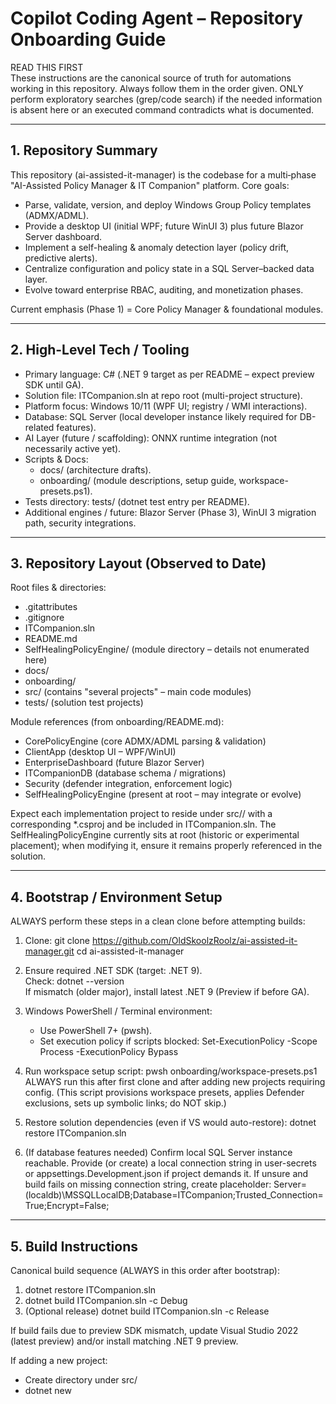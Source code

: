 # Copilot Coding Agent – Repository Onboarding Guide

READ THIS FIRST  
These instructions are the canonical source of truth for automations working in this repository. Always follow them in the order given. ONLY perform exploratory searches (grep/code search) if the needed information is absent here or an executed command contradicts what is documented.

---

## 1. Repository Summary

This repository (ai-assisted-it-manager) is the codebase for a multi‑phase "AI-Assisted Policy Manager & IT Companion" platform. Core goals:
- Parse, validate, version, and deploy Windows Group Policy templates (ADMX/ADML).
- Provide a desktop UI (initial WPF; future WinUI 3) plus future Blazor Server dashboard.
- Implement a self-healing & anomaly detection layer (policy drift, predictive alerts).
- Centralize configuration and policy state in a SQL Server–backed data layer.
- Evolve toward enterprise RBAC, auditing, and monetization phases.

Current emphasis (Phase 1) = Core Policy Manager & foundational modules.

---

## 2. High-Level Tech / Tooling

- Primary language: C# (.NET 9 target as per README – expect preview SDK until GA).
- Solution file: ITCompanion.sln at repo root (multi-project structure).
- Platform focus: Windows 10/11 (WPF UI; registry / WMI interactions).
- Database: SQL Server (local developer instance likely required for DB-related features).
- AI Layer (future / scaffolding): ONNX runtime integration (not necessarily active yet).
- Scripts & Docs:
  - docs/ (architecture drafts).
  - onboarding/ (module descriptions, setup guide, workspace-presets.ps1).
- Tests directory: tests/ (dotnet test entry per README).
- Additional engines / future: Blazor Server (Phase 3), WinUI 3 migration path, security integrations.

---

## 3. Repository Layout (Observed to Date)

Root files & directories:
- .gitattributes
- .gitignore
- ITCompanion.sln
- README.md
- SelfHealingPolicyEngine/ (module directory – details not enumerated here)
- docs/
- onboarding/
- src/ (contains "several projects" – main code modules)
- tests/ (solution test projects)

Module references (from onboarding/README.md):
- CorePolicyEngine (core ADMX/ADML parsing & validation)
- ClientApp (desktop UI – WPF/WinUI)
- EnterpriseDashboard (future Blazor Server)
- ITCompanionDB (database schema / migrations)
- Security (defender integration, enforcement logic)
- SelfHealingPolicyEngine (present at root – may integrate or evolve)

Expect each implementation project to reside under src/<ProjectName>/ with a corresponding *.csproj and be included in ITCompanion.sln. The SelfHealingPolicyEngine currently sits at root (historic or experimental placement); when modifying it, ensure it remains properly referenced in the solution.

---

## 4. Bootstrap / Environment Setup

ALWAYS perform these steps in a clean clone before attempting builds:

1. Clone:
   git clone https://github.com/OldSkoolzRoolz/ai-assisted-it-manager.git
   cd ai-assisted-it-manager

2. Ensure required .NET SDK (target: .NET 9).  
   Check:
   dotnet --version  
   If mismatch (older major), install latest .NET 9 (Preview if before GA).

3. Windows PowerShell / Terminal environment:
   - Use PowerShell 7+ (pwsh).
   - Set execution policy if scripts blocked:
     Set-ExecutionPolicy -Scope Process -ExecutionPolicy Bypass

4. Run workspace setup script:
   pwsh onboarding/workspace-presets.ps1
   ALWAYS run this after first clone and after adding new projects requiring config.
   (This script provisions workspace presets, applies Defender exclusions, sets up symbolic links; do NOT skip.)

5. Restore solution dependencies (even if VS would auto-restore):
   dotnet restore ITCompanion.sln

6. (If database features needed) Confirm local SQL Server instance reachable. Provide (or create) a local connection string in user-secrets or appsettings.Development.json if project demands it. If unsure and build fails on missing connection string, create placeholder:
   Server=(localdb)\\MSSQLLocalDB;Database=ITCompanion;Trusted_Connection=True;Encrypt=False;

---

## 5. Build Instructions

Canonical build sequence (ALWAYS in this order after bootstrap):

1. dotnet restore ITCompanion.sln
2. dotnet build ITCompanion.sln -c Debug
3. (Optional release) dotnet build ITCompanion.sln -c Release

If build fails due to preview SDK mismatch, update Visual Studio 2022 (latest preview) and/or install matching .NET 9 preview.

If adding a new project:
- Create directory under src/
- dotnet new <template> -n <ProjectName> -o src/<ProjectName>
- dotnet sln ITCompanion.sln add src/<ProjectName>/<ProjectName>.csproj
- Then repeat restore + build sequence.

---

## 6. Running Applications

(Names may map to actual csproj names; follow these patterns.)

Desktop UI (ClientApp):
- From repo root:
  dotnet run -c Debug --project src/ClientApp/ClientApp.csproj
If a WinUI 3 migration exists, run from its project instead (e.g., ClientApp.WinUI). Only one UI host should be active; prefer WPF if both exist unless migration notes specify otherwise.

Self-Healing / Policy Engine (headless service):
  dotnet run --project src/CorePolicyEngine/CorePolicyEngine.csproj

Enterprise Dashboard (future / when implemented):
  dotnet run --project src/EnterpriseDashboard/EnterpriseDashboard.csproj
Expect it to host a Kestrel server; check console output for URL.

ALWAYS ensure required environment variables (e.g., connection strings, feature flags) are set before running. If not defined in project docs, use localdb placeholder.

---

## 7. Testing

Standard test invocation (from README):
  dotnet test tests/

Preferred verbose form (surface all results, skip build duplicates):
  dotnet test ITCompanion.sln --no-build --configuration Debug

ALWAYS run dotnet build first for deterministic behavior; dotnet test will otherwise restore & build implicitly, which can mask incremental issues.

If integration tests (e.g., DB or WMI) exist and are slow/flaky:
- Look for traits/categories (e.g., [Category("Integration")]) and optionally filter:
  dotnet test --filter TestCategory!=Integration

Add new tests in corresponding test project mirroring source project naming:
- src/CorePolicyEngine/ -> tests/CorePolicyEngine.Tests/
Ensure new test project is referenced in solution and uses the standard test framework (likely xUnit or MSTest; inspect existing test project for conventions before adding).

---

## 8. Linting / Formatting / Quality (Assumed Defaults)

If a dotnet format or analyzers configuration (Directory.Build.props / .editorconfig) exists, enforce locally:

Recommended pre-commit routine:
1. dotnet build
2. dotnet test
3. dotnet format (if tool is installed)
4. (Optional) dotnet pack (only for library packaging scenarios)

ALWAYS fix analyzer warnings introduced by new code—treat warnings as future risk even if not failing CI yet.

If no automated linting config present and you add one, keep it minimal and incremental.

---

## 9. Database / Migrations (If ITCompanionDB Active)

Look for a project (e.g., src/ITCompanionDB or database project). Typical patterns:
- EF Core migrations: dotnet ef migrations add <Name> --project src/ITCompanionDB
- Apply locally via application startup or:
  dotnet ef database update --project src/ITCompanionDB

ALWAYS update the solution + build before generating migrations to avoid stale model issues.

If migrations not yet implemented, do NOT unilaterally introduce EF—verify architectural intent in docs/ first.

---

## 10. Configuration & Secrets

Common config file hierarchy (expected):
- appsettings.json
- appsettings.Development.json
- user-secrets (for local secure credentials)
Initialize .NET user-secrets if sensitive info needed:
  dotnet user-secrets init --project src/<ProjectNeedingSecrets>

NEVER commit credentials. Use placeholders in committed config.

---

## 11. Adding New Code / Features

ALWAYS:
1. Identify correct module (e.g., parsing logic → CorePolicyEngine; UI interaction → ClientApp).
2. Add new classes with cohesive namespaces mirroring folder structure.
3. Update DI registration (if a central Startup/Program or composition root exists—search for Program.cs under each host project).
4. Add unit tests in corresponding test project before or alongside implementation.
5. Run full validation sequence (Section 14).

When modifying ADMX/ADML logic:
- Central parser utilities likely reside in CorePolicyEngine (look for Parser, Model, or Admx* classes).
- Keep performance in mind—avoid large synchronous UI-blocking operations; offload to background tasks if necessary.

---

## 12. Self-Healing / Policy Engine Notes

The SelfHealingPolicyEngine directory at root may represent a service or library. Before refactoring its placement into src/, ensure:
- Project reference integrity (update solution).
- Any scripts or docs pointing to old path are adjusted.

---

## 13. Docs & Onboarding Resources

- docs/ (architecture drafts) – ALWAYS inspect docs/ for design decisions when making changes.
- onboarding/README.md – lists module definitions; onboarding/setup-guide.md (consult for detailed environment prerequisites).
If you update architecture, reflect changes consistently across:
1. docs/ architecture diagrams/text
2. onboarding/ module overview
3. This instructions file (only if foundational process changes—avoid churn for minor refactors)

---

## 14. Canonical Validation Sequence (Run Before Opening PR)

ALWAYS execute in this exact order from a clean working tree (no uncommitted changes):

1. git fetch --all --prune
2. git switch -c feature/<short-descriptor> (or rebase from latest master before final push)
3. pwsh onboarding/workspace-presets.ps1            (ensures local prerequisites are refreshed)
4. dotnet restore ITCompanion.sln
5. dotnet build ITCompanion.sln -c Debug
6. dotnet test ITCompanion.sln --no-build
7. (If format tooling present) dotnet format --verify-no-changes
   - If changes needed: dotnet format (if formatting changes affect test files, re-run tests)
8. (If DB changes) apply migrations locally; verify startup of affected host project
9. Run primary executable (e.g., ClientApp) to smoke test
10. (If adding new API/service endpoints) exercise minimal functional path
11. git add .
12. git commit -m "feat: <concise summary>"
13. git push -u origin feature/<short-descriptor>

NEVER skip steps 4–6. ALWAYS re-run steps 5–7 after resolving merge conflicts.

---

## 15. CI / Workflows (General Expectations)

Even though specific workflow YAML files are not enumerated here, assume CI will:
- Restore + build solution
- Run unit tests
- Possibly enforce formatting/analyzers
Design changes so they pass non-interactively (no UI prompts). If you add steps requiring secrets or services, gate them behind conditionals (e.g., only if env var present).

---

## 16. Common Pitfalls & Mitigations

Pitfall: Using wrong SDK version → Build failure referencing target frameworks.
Mitigation: Install matching .NET 9 SDK; run dotnet --info to verify.

Pitfall: Missing local SQL instance → Runtime exception on startup.
Mitigation: Provide fallback localdb connection string in development config.

Pitfall: Adding new project but forgetting solution inclusion → Tests/build skip code.
Mitigation: dotnet sln ITCompanion.sln list (verify presence) before pushing.

Pitfall: Long restore times after minor edits.
Mitigation: Avoid unnecessary global package version changes; keep restore deterministic.

Pitfall: UI project fails due to WinUI preview mismatch.
Mitigation: If WinUI not stabilized, keep WPF as default run target; do not upgrade without verifying docs.

---

## 17. Naming & Branching Conventions (Recommended)

- feature/<topic>, fix/<issue-number>, chore/<maintenance>
- Commit prefixes: feat:, fix:, refactor:, test:, docs:, chore:, perf:, build:
- Keep PRs focused (one feature/fix). Include test additions in same PR.

---

## 18. Extensibility Guidance

When introducing AI / ONNX components:
- Encapsulate model loading (e.g., IAnomalyDetectionService) behind interface
- Ensure fallback (no-op) implementation when model assets absent—prevents runtime crashes in minimal developer setups.

When adding policy parsing features:
- Maintain separation: Parsing (pure), Validation (rules), Deployment (side effects)

---

## 19. File & Directory Quick Reference (Current Observed)

Root:
- ITCompanion.sln (multi-project solution – edit via dotnet sln commands)
- README.md (high-level roadmap)
- docs/ (architecture drafts; treat as authoritative for design)
- onboarding/ (module overview, setup guide, workspace-presets.ps1)
- src/ (primary implementation projects – enumerate before modifying)
- tests/ (test projects – ensure new tests land here)
- SelfHealingPolicyEngine/ (special-case module, root-level)
- .gitignore / .gitattributes (respect line endings & attribute normalization)

---

## 20. When to Search Outside This File

Only search the codebase if:
- A project path or command referenced here produces an error indicating the target does not exist.
- You need the exact name of a project inside src/ for a run/build command.
- You are adding code and must inspect existing patterns (DI setup, config binding, test conventions).

Otherwise TRUST THESE INSTRUCTIONS.

---

## 21. Minimal Quick Start (Copy/Paste)

```
git clone https://github.com/OldSkoolzRoolz/ai-assisted-it-manager.git
cd ai-assisted-it-manager
pwsh onboarding/workspace-presets.ps1
dotnet restore ITCompanion.sln
dotnet build ITCompanion.sln -c Debug
dotnet test ITCompanion.sln --no-build
dotnet run --project src/ClientApp/ClientApp.csproj
```

If any path differs, list src/ to identify correct project and adjust only that line.

---

## 22. Adding a New Feature (Example Workflow)

1. Create branch: git switch -c feature/policy-diff
2. Implement parser enhancement in src/CorePolicyEngine/ (new class + tests).
3. Add/Update tests in tests/CorePolicyEngine.Tests/
4. Run validation sequence (Section 14).
5. Push & open PR with concise description + affected modules.

---

## 23. Quality Bar

A change is "ready" ONLY if:
- Builds cleanly (no new warnings if avoidable).
- All tests pass (and new tests cover new logic).
- No hard-coded environment-only paths or credentials.
- UI or service still starts successfully after change.

---

By following this guide strictly you minimize failed CI runs and reduce unnecessary repository scanning. Trust these steps first; investigate only when concrete discrepancies arise.